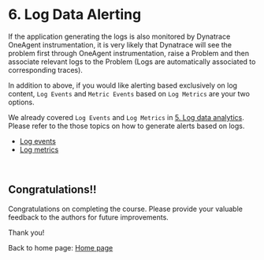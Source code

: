 # 6. Log Data Alerting

If the application generating the logs is also monitored by Dynatrace OneAgent instrumentation, it is very likely that Dynatrace will see the problem first through OneAgent instrumentation, raise a Problem and then associate relevant logs to the Problem (Logs are automatically associated to corresponding traces).

In addition to above, if you would like alerting based exclusively on log content, `Log Events` and `Metric Events` based on `Log Metrics` are your two options.

We already covered `Log Events` and `Log Metrics` in [5. Log data analytics](5-log-data-analytics.md). Please refer to the those topics on how to generate alerts based on logs.
- [Log events](5-log-data-analytics.md#log-events)
- [Log metrics](5-log-data-analytics.md#log-metrics)

<br/>

## Congratulations!!

Congratulations on completing the course. Please provide your valuable feedback to the authors for future improvements.

Thank you!

Back to home page: [Home page](https://github.com/dt-apac-services/training-log-monitoring)